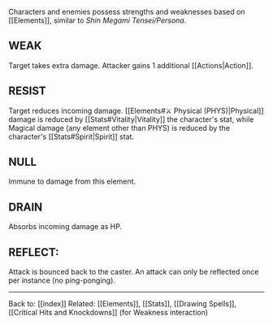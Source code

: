 Characters and enemies possess strengths and weaknesses based on [[Elements]], similar to *Shin Megami Tensei/Persona*.

## WEAK
Target takes extra damage. Attacker gains 1 additional [[Actions|Action]].
## RESIST
Target reduces incoming damage.
[[Elements#⚔️ Physical (PHYS)|Physical]] damage is reduced by [[Stats#Vitality|Vitality]] the character's stat, while Magical damage (any element other than PHYS) is reduced by the character's [[Stats#Spirit|Spirit]] stat.
## NULL
Immune to damage from this element.
## DRAIN
Absorbs incoming damage as HP.
## REFLECT:
Attack is bounced back to the caster. An attack can only be reflected once per instance (no ping-ponging).

---
Back to: [[index]]
Related: [[Elements]], [[Stats]], [[Drawing Spells]], [[Critical Hits and Knockdowns]] (for Weakness interaction)
